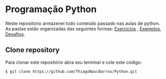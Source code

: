 # Programação Python
Neste repositório armazenei todo conteúdo passado nas aulas de python. As pastas estão organizadas das seguintes formas: [Exercicíos](https://github.com/ThiagoNascBarros/Python/tree/main/Thiago/Exercicios) , [Exemplos](https://github.com/ThiagoNascBarros/Python/tree/main/Thiago/Exemplos), [Desafios](https://github.com/ThiagoNascBarros/Python/tree/main/Thiago/Desafios).

## Clone repository
Para clonar este repositório abra seu terminal e cole este código: 

```bash
$ git clone https://github.com/ThiagoNascBarros/Python.git
```
